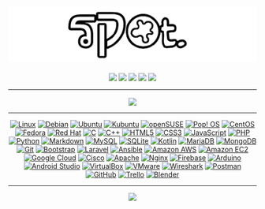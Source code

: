 ## <a href="https://bukanspot.github.io"><img alt="cover-github" src="https://github.com/bukanspot/bukanspot/blob/main/images/spot.png"></a>
<p align="center">
  <a href = "https://dev.to/bukanspot"><img src="https://img.shields.io/badge/-dev.to-0A0A0A?logo=dev.to&logoColor=white&style=for-the-badge" /></a>
  <a href = "https://bukanspot.blogspot.com/"><img src="https://img.shields.io/badge/-Blogger-FF5722?logo=Blogger&logoColor=white&style=for-the-badge" /></a>
  <a href = "https://bukanspot.gitbook.io"><img src="https://img.shields.io/badge/-GitBook-3884FF?logo=gitbook&logoColor=white&style=for-the-badge" /></a>
  <a href = "https://www.reddit.com/user/bukanspot"><img src="https://img.shields.io/badge/-Reddit-FF4500?logo=Reddit&logoColor=white&style=for-the-badge" /></a>
  <a href = "https://bukanspot.medium.com"><img src="https://img.shields.io/badge/-Medium-000000?logo=Medium&logoColor=white&style=for-the-badge" /></a>
</p>
  
---

<div align="center">
  <p>
      <img align="center" src="https://github-readme-streak-stats.herokuapp.com?user=bukanspot&theme=highcontrast&hide_border=false&border_radius=20" />
  </p>
</div>

---

<p align="center">
  <!-- Linux -->
  <a href = "https://twitter.com/search?q=%40bukanspot%20%23Linux&src=typed_query"><img alt="Linux" src="https://img.shields.io/badge/-Linux-FCC624?logo=linux&logoColor=white&style=for-the-badge" /></a>
  <a href = "https://twitter.com/search?q=%40bukanspot%20%23Debian&src=typed_query"><img alt="Debian" src="https://img.shields.io/badge/-Debian-A81D33?logo=Debian&logoColor=white&style=for-the-badge" /></a>
  <a href = "https://twitter.com/search?q=%40bukanspot%20%23Ubuntu&src=typed_query"><img alt="Ubuntu" src="https://img.shields.io/badge/-Ubuntu-E95420?logo=Ubuntu&logoColor=white&style=for-the-badge" /></a>
  <a href = "https://twitter.com/search?q=%40bukanspot%20%23Kubuntu&src=typed_query"><img alt="Kubuntu" src="https://img.shields.io/badge/-Kubuntu-0079C1?logo=Kubuntu&logoColor=white&style=for-the-badge" /></a>
  <a href = "https://twitter.com/search?q=%40bukanspot%20%23openSUSE&src=typed_query"><img alt="openSUSE" src="https://img.shields.io/badge/-openSUSE-73BA25?logo=openSUSE&logoColor=white&style=for-the-badge" /></a>
  <a href = "https://twitter.com/search?q=%40bukanspot%20%23PopOS&src=typed_query"><img alt="Pop! OS" src="https://img.shields.io/badge/-Pop!_OS-48B9C7?logo=Pop!_OS&logoColor=white&style=for-the-badge" /></a>
  <a href = "https://twitter.com/search?q=%40bukanspot%20%23CentOS&src=typed_query"><img alt="CentOS" src="https://img.shields.io/badge/-CentOS-262577?logo=CentOS&logoColor=white&style=for-the-badge" /></a>
  <a href = "https://twitter.com/search?q=%40bukanspot%20%23Fedora&src=typed_query"><img alt="Fedora" src="https://img.shields.io/badge/-Fedora-51A2DA?logo=Fedora&logoColor=white&style=for-the-badge" /></a>
  <a href = "https://twitter.com/search?q=%40bukanspot%20%23RedHat&src=typed_query"><img alt="Red Hat" src="https://img.shields.io/badge/-Red%20Hat-EE0000?logo=Red%20Hat&logoColor=white&style=for-the-badge" /></a> <!-- Language -->
  <a href = "https://twitter.com/search?q=%40bukanspot%20%23C&src=typed_query"><img alt="C" src="https://img.shields.io/badge/-C-A8B9CC?logo=c&logoColor=white&style=for-the-badge" /></a>
  <a href = "https://twitter.com/search?q=%40bukanspot%20%23C++&src=typed_query"><img alt="C++" src="https://img.shields.io/badge/C%2B%2B-00599C?style=for-the-badge&logo=c%2B%2B&logoColor=white" /></a>
  <a href = "https://twitter.com/search?q=%40bukanspot%20%23HTML&src=typed_query"><img alt="HTML5" src="https://img.shields.io/badge/-HTML5-E34F26?logo=HTML5&logoColor=white&style=for-the-badge" /></a>
  <a href = "https://twitter.com/search?q=%40bukanspot%20%23CSS&src=typed_query"><img alt="CSS3" src="https://img.shields.io/badge/-CSS3-1572B6?logo=CSS3&logoColor=white&style=for-the-badge" /></a>
  <a href = "https://twitter.com/search?q=%40bukanspot%20%23JavaScript&src=typed_query"><img alt="JavaScript" src="https://img.shields.io/badge/-JavaScript-F7DF1E?logo=JavaScript&logoColor=white&style=for-the-badge" /></a>
  <a href = "https://twitter.com/search?q=%40bukanspot%20%23PHP&src=typed_query"><img alt="PHP" src="https://img.shields.io/badge/-PHP-777BB4?logo=PHP&logoColor=white&style=for-the-badge" /></a>
  <a href = "https://twitter.com/search?q=%40bukanspot%20%23Python&src=typed_query"><img alt="Python" src="https://img.shields.io/badge/-Python-3776AB?logo=Python&logoColor=white&style=for-the-badge" /></a>
  <a href = "https://twitter.com/search?q=%40bukanspot%20%23Markdown&src=typed_query"><img alt="Markdown" src="https://img.shields.io/badge/-Markdown-000000?logo=Markdown&logoColor=white&style=for-the-badge" /></a>
  <a href = "https://twitter.com/search?q=%40bukanspot%20%23MySQL&src=typed_query"><img alt="MySQL" src="https://img.shields.io/badge/-MySQL-4479A1?logo=MySQL&logoColor=white&style=for-the-badge" /></a>
  <a href = "https://twitter.com/search?q=%40bukanspot%20%23SQLite&src=typed_query"><img alt="SQLite" src="https://img.shields.io/badge/-SQLite-003B57?logo=SQLite&logoColor=white&style=for-the-badge" /></a>
  <a href = "https://twitter.com/search?q=%40bukanspot%20%23Kotlin&src=typed_query"><img alt="Kotlin" src="https://img.shields.io/badge/-Kotlin-7F52FF?logo=kotlin&logoColor=white&style=for-the-badge" /></a><!-- Tools -->
  <a href = "https://twitter.com/search?q=%40bukanspot%20%23MariaDB&src=typed_query"><img alt="MariaDB" src="https://img.shields.io/badge/-MariaDB-003545?logo=MariaDB&logoColor=white&style=for-the-badge" /></a>
  <a href = "https://twitter.com/search?q=%40bukanspot%20%23MongoDB&src=typed_query"><img alt="MongoDB" src="https://img.shields.io/badge/-MongoDB-47A248?logo=MongoDB&logoColor=white&style=for-the-badge" /></a>
  <a href = "https://twitter.com/search?q=%40bukanspot%20%23Git&src=typed_query"><img alt="Git" src="https://img.shields.io/badge/-Git-F05032?logo=Git&logoColor=white&style=for-the-badge" /></a>
  <a href = "https://twitter.com/search?q=%40bukanspot%20%23Bootstrap&src=typed_query"><img alt="Bootstrap" src="https://img.shields.io/badge/-Bootstrap-7952B3?logo=bootstrap&logoColor=white&style=for-the-badge" /></a>
  <a href = "https://twitter.com/search?q=%40bukanspot%20%23Laravel&src=typed_query"><img alt="Laravel" src="https://img.shields.io/badge/-Laravel-FF2D20?logo=laravel&logoColor=white&style=for-the-badge" /></a>
  <a href = "https://twitter.com/search?q=%40bukanspot%20%23Ansible&src=typed_query"><img alt="Ansible" src="https://img.shields.io/badge/-Ansible-EE0000?logo=ansible&logoColor=white&style=for-the-badge" /></a>
  <a href = "https://twitter.com/search?q=%40bukanspot%20%23AWS&src=typed_query"><img alt="Amazon AWS" src="https://img.shields.io/badge/-Amazon%20AWS-232F3E?logo=Amazon%20AWS&logoColor=white&style=for-the-badge" /></a>
  <a href = "https://twitter.com/search?q=%40bukanspot%20%23EC2&src=typed_query"><img alt="Amazon EC2" src="https://img.shields.io/badge/-Amazon%20EC2-FF9900?logo=Amazon%20EC2&logoColor=white&style=for-the-badge" /></a>
  <a href = "https://twitter.com/search?q=%40bukanspot%20%23GCP&src=typed_query"><img alt="Google Cloud" src="https://img.shields.io/badge/-Google%20Cloud-4285F4?logo=Google%20Cloud&logoColor=white&style=for-the-badge" /></a>
  <a href = "https://twitter.com/search?q=%40bukanspot%20%23Cisco&src=typed_query"><img alt="Cisco" src="https://img.shields.io/badge/-Cisco-1BA0D7?logo=Cisco&logoColor=white&style=for-the-badge" /></a>
  <a href = "https://twitter.com/search?q=%40bukanspot%20%23Apache&src=typed_query"><img alt="Apache" src="https://img.shields.io/badge/-Apache-EE0000?logo=apache&logoColor=white&style=for-the-badge" /></a>
  <a href = "https://twitter.com/search?q=%40bukanspot%20%23Nginx&src=typed_query"><img alt="Nginx" src="https://img.shields.io/badge/-Nginx-009639?logo=nginx&logoColor=white&style=for-the-badge" /></a>
  <a href = "https://twitter.com/search?q=%40bukanspot%20%23Firebase&src=typed_query"><img alt="Firebase" src="https://img.shields.io/badge/-Firebase-FFCA28?logo=firebase&logoColor=white&style=for-the-badge" /></a><!-- Apps -->
  <a href = "https://twitter.com/search?q=%40bukanspot%20%23Arduino&src=typed_query"><img alt="Arduino" src="https://img.shields.io/badge/-Arduino-00979D?logo=arduino&logoColor=white&style=for-the-badge" /></a>
  <a href = "https://twitter.com/search?q=%40bukanspot%20%23AndroidStudio&src=typed_query"><img alt="Android Studio" src="https://img.shields.io/badge/-Android Studio-3DDC84?logo=androidstudio&logoColor=white&style=for-the-badge" /></a>
  <a href = "https://twitter.com/search?q=%40bukanspot%20%23VirtualBox&src=typed_query"><img alt="VirtualBox" src="https://img.shields.io/badge/-VirtualBox-183A61?logo=virtualbox&logoColor=white&style=for-the-badge" /></a>
  <a href = "https://twitter.com/search?q=%40bukanspot%20%23VMware&src=typed_query"><img alt="VMware" src="https://img.shields.io/badge/-VMware-607078?logo=vmware&logoColor=white&style=for-the-badge" /></a>
  <a href = "https://twitter.com/search?q=%40bukanspot%20%23Wireshark&src=typed_query"><img alt="Wireshark" src="https://img.shields.io/badge/-Wireshark-1679A7?logo=Wireshark&logoColor=white&style=for-the-badge" /></a>
  <a href = "https://twitter.com/search?q=%40bukanspot%20%23Postman&src=typed_query"><img alt="Postman" src="https://img.shields.io/badge/-Postman-FF6C37?logo=Postman&logoColor=white&style=for-the-badge" /></a>
  <a href = "https://twitter.com/search?q=%40bukanspot%20%23GitHub&src=typed_query"><img alt="GitHub" src="https://img.shields.io/badge/-GitHub-181717?logo=GitHub&logoColor=white&style=for-the-badge" /></a>
  <a href = "https://twitter.com/search?q=%40bukanspot%20%23Trello&src=typed_query"><img alt="Trello" src="https://img.shields.io/badge/-Trello-0052CC?logo=Trello&logoColor=white&style=for-the-badge" /></a>
  <a href = "https://twitter.com/search?q=%40bukanspot%20%23Blender&src=typed_query"><img alt="Blender" src="https://img.shields.io/badge/-Blender-F5792A?logo=blender&logoColor=white&style=for-the-badge" /></a>
</p>

---

<p align="center">
  <a href="https://www.buymeacoffee.com/bukanspot"><img src="https://img.buymeacoffee.com/button-api/?text=Buy%20me%20a%20coffee&emoji=&slug=bukanspot&button_colour=FFDD00&font_colour=000000&font_family=Cookie&outline_colour=000000&coffee_colour=ffffff" /></a>
</p>
